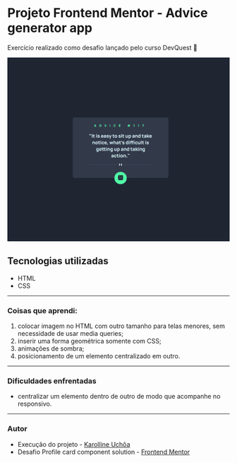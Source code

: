 # Projeto Frontend Mentor - Advice generator app
Exercício realizado como desafio lançado pelo curso DevQuest 🚀

<img src="./advice-generator-app.gif" alt= "gif da tela inicial do projeto Advice generator app">

## Tecnologias utilizadas
- HTML
- CSS

-----------------------------------------------

### Coisas que **aprendi**:
1. colocar imagem no HTML com outro tamanho para telas menores, sem necessidade de usar media queries;
2. inserir uma forma geométrica somente com CSS;
3. animações de sombra;
4. posicionamento de um elemento centralizado em outro.

-----------------------------------------------

### **Dificuldades** enfrentadas
* centralizar um elemento dentro de outro de modo que acompanhe no responsivo.

-----------------------------------------------
### Autor
- Execução do projeto - [Karolline Uchôa](https://github.com/KarollineUchoa) 
- Desafio Profile card component solution - [Frontend Mentor](https://www.frontendmentor.io/challenges/advice-generator-app-QdUG-13db/hub/advice-generator-app-cQJvnpV9Qm)